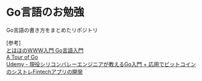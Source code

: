 # Go言語のお勉強
Go言語の書き方をまとめたリポジトリ

[参考]  
[とほほのWWW入門 Go言語入門](http://www.tohoho-web.com/ex/golang.html)  
[A Tour of Go](https://go-tour-jp.appspot.com/welcome/1)  
[Udemy - 現役シリコンバレーエンジニアが教えるGo入門 + 応用でビットコインのシストレFintechアプリの開発](https://www.udemy.com/course/go-fintech/)
